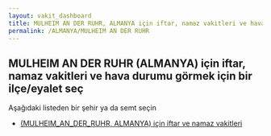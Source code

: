 ```yaml
---
layout: vakit_dashboard
title: MULHEIM AN DER RUHR, ALMANYA için iftar, namaz vakitleri ve hava durumu - ilçe/eyalet seç
permalink: /ALMANYA/MULHEIM AN DER RUHR
---
```


## MULHEIM AN DER RUHR (ALMANYA) için iftar, namaz vakitleri ve hava durumu  görmek için bir ilçe/eyalet seç

Aşağıdaki listeden bir şehir ya da semt seçin

* [ (MULHEIM_AN_DER_RUHR, ALMANYA) için iftar ve namaz vakitleri](/ALMANYA/MULHEIM_AN_DER_RUHR/)

<script type="text/javascript">
  var GLOBAL_COUNTRY = 'ALMANYA';
  var GLOBAL_CITY = 'MULHEIM AN DER RUHR';
  var GLOBAL_STATE = 'MULHEIM AN DER RUHR';
</script>
